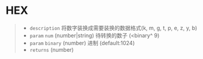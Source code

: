 # HEX

> - `description` 将数字装换成需要装换的数据格式(k, m, g, t, p, e, z, y, b)
> - `param` `num` (number|string) 待转换的数子 (<binary^ 9)
> - `param` `binary` (number) 进制 (default:1024)
> - `returns` (number)
